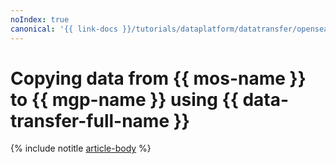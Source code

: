 ```yaml
---
noIndex: true
canonical: '{{ link-docs }}/tutorials/dataplatform/datatransfer/opensearch-to-greenplum'
---
```


# Copying data from {{ mos-name }} to {{ mgp-name }} using {{ data-transfer-full-name }}

{% include notitle [article-body](../../_tutorials/dataplatform/datatransfer/opensearch-to-greenplum.md) %}
